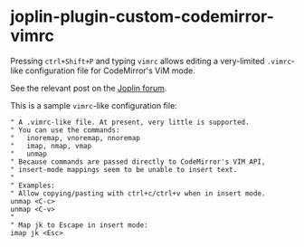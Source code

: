 # joplin-plugin-custom-codemirror-vimrc

Pressing `ctrl+Shift+P` and typing `vimrc` allows editing a very-limited `.vimrc`-like configuration file for CodeMirror's ViM mode.

See the relevant post on the [Joplin forum](https://discourse.joplinapp.org/t/vim-in-multiple-keyboard-layout/27412/6?u=personalizedrefriger).

This is a sample `vimrc`-like configuration file:
```vim
" A .vimrc-like file. At present, very little is supported.
" You can use the commands:
"   inoremap, vnoremap, nnoremap
"   imap, nmap, vmap
"   unmap
" Because commands are passed directly to CodeMirror's VIM API,
" insert-mode mappings seem to be unable to insert text.
"
" Examples:
" Allow copying/pasting with ctrl+c/ctrl+v when in insert mode.
unmap <C-c>
unmap <C-v>
"
" Map jk to Escape in insert mode:
imap jk <Esc>
```
